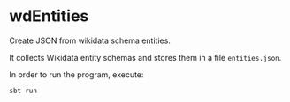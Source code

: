 # wdEntities
Create JSON from wikidata schema entities. 

It collects Wikidata entity schemas and stores them in a file `entities.json`.


In order to run the program, execute:

```
sbt run 
```
